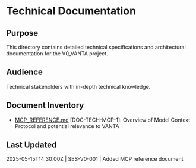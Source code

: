 # Technical Documentation

## Purpose
This directory contains detailed technical specifications and architectural documentation for the V0_VANTA project.

## Audience
Technical stakeholders with in-depth technical knowledge.

## Document Inventory
- [MCP_REFERENCE.md](./MCP_REFERENCE.md) [DOC-TECH-MCP-1]: Overview of Model Context Protocol and potential relevance to VANTA

## Last Updated
2025-05-15T14:30:00Z | SES-V0-001 | Added MCP reference document